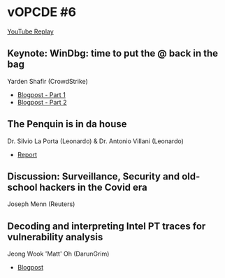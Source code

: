 # vOPCDE #6
[YouTube Replay](https://www.youtube.com/watch?v=aMJ_gR3OaZw)
## Keynote: WinDbg: time to put the @ back in the bag
Yarden Shafir (CrowdStrike)
- [Blogpost - Part 1](https://medium.com/@yardenshafir2/windbg-the-fun-way-part-1-2e4978791f9b)
- [Blogpost - Part 2](https://medium.com/@yardenshafir2/windbg-the-fun-way-part-2-7a904cba5435)
## The Penquin is in da house
Dr. Silvio La Porta (Leonardo) & Dr. Antonio Villani (Leonardo)
- [Report](https://www.leonardocompany.com/documents/20142/10868623/Malware+Technical+Insight+_Turla+%E2%80%9CPenquin_x64%E2%80%9D.pdf/541d279e-a827-38b4-99e8-3c23553cd66a?t=1590739252338)
## Discussion: Surveillance, Security and old-school hackers in the Covid era
Joseph Menn (Reuters)
## Decoding and interpreting Intel PT traces for vulnerability analysis
Jeong Wook 'Matt' Oh (DarunGrim)
- [Blogpost](https://darungrim.com/research/2020-05-07-UsingIntelPTForVulnerabilityTriagingWithIPTAnalyzer.html?refresh=1)
